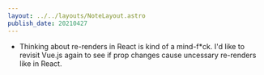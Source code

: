 ```yaml
---
layout: ../../layouts/NoteLayout.astro
publish_date: 20210427
---
```


- Thinking about re-renders in React is kind of a mind-f\*ck. I'd like to revisit Vue.js again to see if prop changes cause uncessary re-renders like in React.
